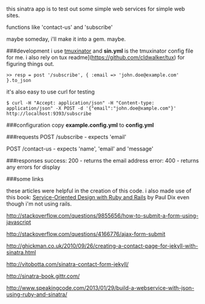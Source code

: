 
this sinatra app is to test out some simple web services for simple web sites.

functions like 'contact-us' and 'subscribe'

maybe someday, i'll make it into a gem. maybe.

###development
i use [tmuxinator](https://github.com/aziz/tmuxinator) and __sin.yml__ is the tmuxinator config file for me.
i also rely on tux readme](https://github.com/cldwalker/tux) for figuring things out.
```
>> resp = post '/subscribe', { :email => 'john.doe@example.com' }.to_json
```

it's also easy to use curl for testing
```
$ curl -H "Accept: application/json" -H "Content-type: application/json" -X POST -d '{"email":"john.doe@xample.com"}' http://localhost:9393/subscribe
```

###configuration
copy __example.config.yml__ to __config.yml__

###requests
POST /subscribe - expects 'email'

POST /contact-us - expects 'name', 'email' and 'message'



###responses
success: 200 - returns the email address
error:   400 - returns any errors for display


###some links

these articles were helpful in the creation of this code. i also made use of this book: [Service-Oriented Design with Ruby and Rails](http://www.amazon.com/gp/product/0321659368/ref=as_li_qf_sp_asin_tl?ie=UTF8&camp=1789&creative=9325&creativeASIN=0321659368&linkCode=as2&tag=chamaxwoo-20) by Paul Dix even though i'm not using rails.

http://stackoverflow.com/questions/9855656/how-to-submit-a-form-using-javascript

http://stackoverflow.com/questions/4166776/ajax-form-submit

http://ghickman.co.uk/2010/09/26/creating-a-contact-page-for-jekyll-with-sinatra.html

http://vitobotta.com/sinatra-contact-form-jekyll/

http://sinatra-book.gittr.com/

http://www.speakingcode.com/2013/01/29/build-a-webservice-with-json-using-ruby-and-sinatra/
